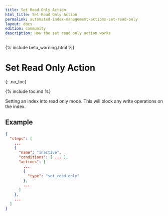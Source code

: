 ```yaml
---
title: Set Read Only Action
html_title: Set Read Only Action
permalink: automated-index-management-actions-set-read-only
layout: docs
edition: community
description: How the set read only action works
---
```

<!--- Copyright 2023 floragunn GmbH -->

{% include beta_warning.html %}

# Set Read Only Action
{: .no_toc}

{% include toc.md %}

Setting an index into read only mode.
This will block any write operations on the index.

## Example

```json
{
  "steps": [
    ...
    {
      "name": "inactive",
      "conditions": [ ... ],
      "actions": [
        ...
        {
          "type": "set_read_only"
        },
        ...
      ]
    },
    ...
  ]
}
```